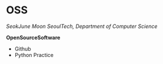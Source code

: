 # OSS

*SeokJune Moon*
*SeoulTech, Department of Computer Science*

**OpenSourceSoftware**

* Github
* Python Practice
